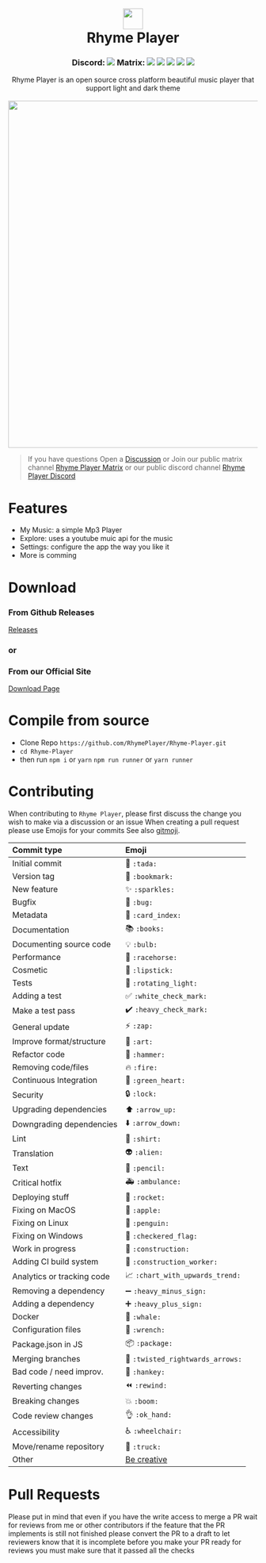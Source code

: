 <h1 align="center"> 
  <img src="https://matrix-client.matrix.org/_matrix/media/r0/download/matrix.org/cGIEwZuHhESNiNgitRIKamxL" width="40px" height="42px"/> 
  <br/>
  Rhyme Player
</h1>
<h3 align="center">
Discord: <img src ="https://img.shields.io/discord/848185747319816212">
Matrix: <img src ="https://img.shields.io/matrix/rhymes-player:matrix.org">
<img src ="https://img.shields.io/github/issues-raw/Abdallah-Moh/Rhyme-Player">
<img src ="https://img.shields.io/github/issues-pr/Abdallah-Moh/Rhyme-Player">
<img src ="https://img.shields.io/github/downloads/Abdallah-Moh/Rhyme-Player/total">
<img src ="https://img.shields.io/github/stars/Abdallah-Moh/Rhyme-Player">
</h3>
<p align="center">Rhyme Player is an open source cross platform beautiful music player that support light and dark theme <br/><br/> <img  width="700px" align="center" src="https://user-images.githubusercontent.com/77546233/119336809-60c78b00-bc8e-11eb-8051-95a2412f5e68.png"/></P>

> If you have questions Open a [Discussion](https://github.com/Abdallah-Moh/Rhyme-Player/discussions) or Join our public matrix channel [Rhyme Player Matrix](https://matrix.to/#/!RAVspDkfhMmxyxEAeE:matrix.org?via=matrix.org) or our public discord channel [Rhyme Player Discord](https://discord.gg/GuMtT964)

# Features

- My Music: a simple Mp3 Player
- Explore: uses a youtube muic api for the music
- Settings: configure the app the way you like it
- More is comming

# Download

### From Github Releases

[Releases](https://github.com/Abdallah-Moh/Rhyme-Player/releases)

### or

### From our Official Site

[Download Page](https://rhyme-player.netlify.app/downloads)

# Compile from source

- Clone Repo `https://github.com/RhymePlayer/Rhyme-Player.git`
- `cd Rhyme-Player`
- then run `npm i` or `yarn` `npm run runner` or `yarn runner`

# Contributing

When contributing to `Rhyme Player`, please first discuss the change you wish to make via a discussion or an issue
When creating a pull request please use Emojis for your commits
See also [gitmoji](https://gitmoji.carloscuesta.me/).

| Commit type                | Emoji                                                     |
| :------------------------- | :-------------------------------------------------------- |
| Initial commit             | :tada: `:tada:`                                           |
| Version tag                | :bookmark: `:bookmark:`                                   |
| New feature                | :sparkles: `:sparkles:`                                   |
| Bugfix                     | :bug: `:bug:`                                             |
| Metadata                   | :card_index: `:card_index:`                               |
| Documentation              | :books: `:books:`                                         |
| Documenting source code    | :bulb: `:bulb:`                                           |
| Performance                | :racehorse: `:racehorse:`                                 |
| Cosmetic                   | :lipstick: `:lipstick:`                                   |
| Tests                      | :rotating_light: `:rotating_light:`                       |
| Adding a test              | :white_check_mark: `:white_check_mark:`                   |
| Make a test pass           | :heavy_check_mark: `:heavy_check_mark:`                   |
| General update             | :zap: `:zap:`                                             |
| Improve format/structure   | :art: `:art:`                                             |
| Refactor code              | :hammer: `:hammer:`                                       |
| Removing code/files        | :fire: `:fire:`                                           |
| Continuous Integration     | :green_heart: `:green_heart:`                             |
| Security                   | :lock: `:lock:`                                           |
| Upgrading dependencies     | :arrow_up: `:arrow_up:`                                   |
| Downgrading dependencies   | :arrow_down: `:arrow_down:`                               |
| Lint                       | :shirt: `:shirt:`                                         |
| Translation                | :alien: `:alien:`                                         |
| Text                       | :pencil: `:pencil:`                                       |
| Critical hotfix            | :ambulance: `:ambulance:`                                 |
| Deploying stuff            | :rocket: `:rocket:`                                       |
| Fixing on MacOS            | :apple: `:apple:`                                         |
| Fixing on Linux            | :penguin: `:penguin:`                                     |
| Fixing on Windows          | :checkered_flag: `:checkered_flag:`                       |
| Work in progress           | :construction: `:construction:`                           |
| Adding CI build system     | :construction_worker: `:construction_worker:`             |
| Analytics or tracking code | :chart_with_upwards_trend: `:chart_with_upwards_trend:`   |
| Removing a dependency      | :heavy_minus_sign: `:heavy_minus_sign:`                   |
| Adding a dependency        | :heavy_plus_sign: `:heavy_plus_sign:`                     |
| Docker                     | :whale: `:whale:`                                         |
| Configuration files        | :wrench: `:wrench:`                                       |
| Package.json in JS         | :package: `:package:`                                     |
| Merging branches           | :twisted_rightwards_arrows: `:twisted_rightwards_arrows:` |
| Bad code / need improv.    | :hankey: `:hankey:`                                       |
| Reverting changes          | :rewind: `:rewind:`                                       |
| Breaking changes           | :boom: `:boom:`                                           |
| Code review changes        | :ok_hand: `:ok_hand:`                                     |
| Accessibility              | :wheelchair: `:wheelchair:`                               |
| Move/rename repository     | :truck: `:truck:`                                         |
| Other                      | [Be creative](http://www.emoji-cheat-sheet.com/)          |

# Pull Requests

Please put in mind that even if you have the write access to merge a PR wait for reviews from me or other contributors
if the feature that the PR implements is still not finished please convert the PR to a draft to let reviewers know that it is incomplete
before you make your PR ready for reviews you must make sure that it passed all the checks
